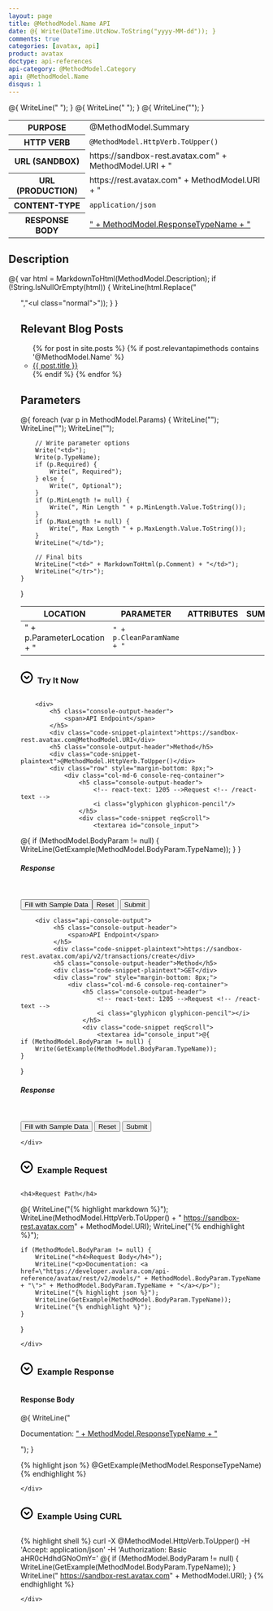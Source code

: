 ```yaml
---
layout: page
title: @MethodModel.Name API
date: @{ Write(DateTime.UtcNow.ToString("yyyy-MM-dd")); }
comments: true
categories: [avatax, api]
product: avatax
doctype: api-references
api-category: @MethodModel.Category
api: @MethodModel.Name
disqus: 1
---
```


<table class="styled-table">
    <tr>
        <th>PURPOSE</th>
        <td>@MethodModel.Summary</td>
    </tr>
    <tr>
        <th>HTTP VERB</th>
        <td><code class="highlight-rouge">@MethodModel.HttpVerb.ToUpper()</code></td>
    </tr>
    <tr>
        <th>URL (SANDBOX)</th>
@{
WriteLine("        <td>https://sandbox-rest.avatax.com" + MethodModel.URI + "</td>");
}
    </tr>
    <tr>
        <th>URL (PRODUCTION)</th>
@{
WriteLine("        <td>https://rest.avatax.com" + MethodModel.URI + "</td>");
}
    </tr>
    <tr>
        <th>CONTENT-TYPE</th>
        <td><code class="highlight-rouge">application/json</code></td>
    </tr>
    <tr>
        <th>RESPONSE BODY</th>
@{
WriteLine("<td><a href=\"https://developer.avalara.com/api-reference/avatax/rest/v2/models/" + MethodModel.ResponseTypeName + "\">" + MethodModel.ResponseTypeName + "</a></td>");
}
    </tr>
</table>

## Description

@{
    var html = MarkdownToHtml(MethodModel.Description);
    if (!String.IsNullOrEmpty(html)) {
        WriteLine(html.Replace("<ul>","<ul class=\"normal\">"));
    }
}

## Relevant Blog Posts

<ul class="normal">
{% for post in site.posts %}
   {% if post.relevantapimethods contains '@MethodModel.Name' %}
       <li><a href="{{ post.url }}">{{ post.title }}</a></li>
   {% endif %}
{% endfor %}
</ul>

## Parameters

<table class="styled-table">
    <thead>
        <tr>
            <th>LOCATION</th>
            <th>PARAMETER</th>
            <th>ATTRIBUTES</th>
            <th>SUMMARY</th>
        </tr>
    </thead>
    <tbody>
@{
    foreach (var p in MethodModel.Params) {
        WriteLine("<tr>");
        WriteLine("<td>" + p.ParameterLocation + "</td>");
        WriteLine("<td><code class=\"highlight-rouge\">" + p.CleanParamName + "</code></td>");
        
        // Write parameter options
        Write("<td>");
        Write(p.TypeName);
        if (p.Required) {
            Write(", Required");
        } else {
            Write(", Optional");
        }
        if (p.MinLength != null) {
            Write(", Min Length " + p.MinLength.Value.ToString());
        }
        if (p.MaxLength != null) {
            Write(", Max Length " + p.MaxLength.Value.ToString());
        }
        WriteLine("</td>");

        // Final bits
        WriteLine("<td>" + MarkdownToHtml(p.Comment) + "</td>");
        WriteLine("</tr>");
    }
}
    </tbody>
</table>


<div>
    <div class="try-it-now-header" data-target="#try-it-now" data-toggle="collapse" OnClick="$('#try-it-now-icon').toggleClass('rotate');">
        <div class="documentation-expand-icon rotate" id="try-it-now-icon" style="display: inline-block; margin-right: 5px;">
            <svg id="Layer_1" version="1.1" viewBox="0 0 512 512" width="24px" x="0px" xml:space="preserve" y="0px" style="display: block; margin: auto;"><g transform="rotate(0 256 256)"><g><path d="M254.8,5.9c-139,0-252,113.1-252,252s113.1,252,252,252s252-113.1,252-252S393.8,5.9,254.8,5.9z M254.8,454 c-108.1,0-196-88-196-196s87.9-196,196-196s196,88,196,196S362.9,454,254.8,454z"></path><polygon points="254.8,269.4 172.5,187.1 132.9,226.7 254.8,348.6 376.8,226.7 337.2,187.1"></polygon></g></g></svg>
        </div>
        <h3 class="clickable" style="display: inline-block;">Try It Now</h3>
    </div>
    <div class="collapse" id="try-it-now">

        <div>
            <h5 class="console-output-header">
                <span>API Endpoint</span>
            </h5>
            <div class="code-snippet-plaintext">https://sandbox-rest.avatax.com@MethodModel.URI</div>
            <h5 class="console-output-header">Method</h5>
            <div class="code-snippet-plaintext">@MethodModel.HttpVerb.ToUpper()</div>
            <div class="row" style="margin-bottom: 8px;">
                <div class="col-md-6 console-req-container">
                    <h5 class="console-output-header">
                        <!-- react-text: 1205 -->Request <!-- /react-text -->
                        <i class="glyphicon glyphicon-pencil"/>
                    </h5>
                    <div class="code-snippet reqScroll">
                        <textarea id="console_input">
@{
    if (MethodModel.BodyParam != null) {
        WriteLine(GetExample(MethodModel.BodyParam.TypeName));
    }
}
                        </textarea>
                    </div>
                </div>
                <div class="col-md-6 console-res-container">
                    <h5 class="console-output-header">Response</h5>
                    <div class="code-snippet respScroll">
                        <pre> </pre>
                    </div>
                </div>
            </div>
            <div>
                <button class="btn submit"> Fill with Sample Data</span>
                <button class="btn submit" type="button">Reset</button>
                <button class="btn btn-primary submit" type="button">Submit</button>
            </div>
        </div>

        <div class="api-console-output">
             <h5 class="console-output-header">
                 <span>API Endpoint</span>
             </h5>
             <div class="code-snippet-plaintext">https://sandbox-rest.avatax.com/api/v2/transactions/create</div>
             <h5 class="console-output-header">Method</h5>
             <div class="code-snippet-plaintext">GET</div>
             <div class="row" style="margin-bottom: 8px;">
                 <div class="col-md-6 console-req-container">
                     <h5 class="console-output-header">
                         <!-- react-text: 1205 -->Request <!-- /react-text -->
                         <i class="glyphicon glyphicon-pencil"></i>
                     </h5>
                     <div class="code-snippet reqScroll">
                         <textarea id="console_input">@{
    if (MethodModel.BodyParam != null) {
        Write(GetExample(MethodModel.BodyParam.TypeName));
    }
}</textarea>
                     </div>
                 </div>
                 <div class="col-md-6 console-res-container">
                     <h5 class="console-output-header">Response</h5>
                     <div class="code-snippet respScroll">
                         <pre> </pre>
                     </div>
                 </div>
             </div>
             <div>
                 <button class="btn btn-secondary" style="color: #000000;" type="button">Fill with Sample Data</button>
                 <button class="btn btn-secondary" style="color: #000000;" type="button" OnClick="$('#console-input').empty();">Reset</button>
                 <button class="btn btn-primary" type="button">Submit</button>
             </div>
        </div>
        
    </div>
</div>

<div>
    <div class="try-it-now-header" data-target="#example-request" data-toggle="collapse" OnClick="$('#example-request-icon').toggleClass('rotate');">
        <div class="documentation-expand-icon rotate" id="example-request-icon" style="display: inline-block; margin-right: 5px;">
            <svg id="Layer_1" version="1.1" viewBox="0 0 512 512" width="24px" x="0px" xml:space="preserve" y="0px" style="display: block; margin: auto;"><g transform="rotate(0 256 256)"><g><path d="M254.8,5.9c-139,0-252,113.1-252,252s113.1,252,252,252s252-113.1,252-252S393.8,5.9,254.8,5.9z M254.8,454 c-108.1,0-196-88-196-196s87.9-196,196-196s196,88,196,196S362.9,454,254.8,454z"></path><polygon points="254.8,269.4 172.5,187.1 132.9,226.7 254.8,348.6 376.8,226.7 337.2,187.1"></polygon></g></g></svg>
        </div>
        <h3 class="clickable" style="display: inline-block;">Example Request</h3>
    </div>
    <div class="collapse" id="example-request">

    <h4>Request Path</h4>
    
@{
    WriteLine("{% highlight markdown %}");
    WriteLine(MethodModel.HttpVerb.ToUpper() + " https://sandbox-rest.avatax.com" + MethodModel.URI);
    WriteLine("{% endhighlight %}");

    if (MethodModel.BodyParam != null) {
        WriteLine("<h4>Request Body</h4>");
        WriteLine("<p>Documentation: <a href=\"https://developer.avalara.com/api-reference/avatax/rest/v2/models/" + MethodModel.BodyParam.TypeName + "\">" + MethodModel.BodyParam.TypeName + "</a></p>");
        WriteLine("{% highlight json %}");
        WriteLine(GetExample(MethodModel.BodyParam.TypeName));
        WriteLine("{% endhighlight %}");
    }
}

    </div>
</div>

<div>
    <div class="try-it-now-header" data-target="#example-response" data-toggle="collapse" OnClick="$('#example-response-icon').toggleClass('rotate');">
        <div class="documentation-expand-icon rotate" id="example-response-icon" style="display: inline-block; margin-right: 5px;">
            <svg id="Layer_1" version="1.1" viewBox="0 0 512 512" width="24px" x="0px" xml:space="preserve" y="0px" style="display: block; margin: auto;"><g transform="rotate(0 256 256)"><g><path d="M254.8,5.9c-139,0-252,113.1-252,252s113.1,252,252,252s252-113.1,252-252S393.8,5.9,254.8,5.9z M254.8,454 c-108.1,0-196-88-196-196s87.9-196,196-196s196,88,196,196S362.9,454,254.8,454z"></path><polygon points="254.8,269.4 172.5,187.1 132.9,226.7 254.8,348.6 376.8,226.7 337.2,187.1"></polygon></g></g></svg>
        </div>
        <h3 class="clickable" style="display: inline-block;">Example Response</h3>
    </div>
    <div class="collapse" id="example-response">
    <h4>Response Body</h4>
@{
WriteLine("<p>Documentation: <a href=\"https://developer.avalara.com/api-reference/avatax/rest/v2/models/" + MethodModel.ResponseTypeName + "\">" + MethodModel.ResponseTypeName + "</a></p>");
}

{% highlight json %}
@GetExample(MethodModel.ResponseTypeName)
{% endhighlight %}

    </div>
</div>

<div>
    <div class="try-it-now-header" data-target="#curl-example" data-toggle="collapse" OnClick="$('#curl-example-icon').toggleClass('rotate');">
        <div class="documentation-expand-icon rotate" id="curl-example-icon" style="display: inline-block; margin-right: 5px;">
            <svg id="Layer_1" version="1.1" viewBox="0 0 512 512" width="24px" x="0px" xml:space="preserve" y="0px" style="display: block; margin: auto;"><g transform="rotate(0 256 256)"><g><path d="M254.8,5.9c-139,0-252,113.1-252,252s113.1,252,252,252s252-113.1,252-252S393.8,5.9,254.8,5.9z M254.8,454 c-108.1,0-196-88-196-196s87.9-196,196-196s196,88,196,196S362.9,454,254.8,454z"></path><polygon points="254.8,269.4 172.5,187.1 132.9,226.7 254.8,348.6 376.8,226.7 337.2,187.1"></polygon></g></g></svg>
        </div>
        <h3 class="clickable" style="display: inline-block;">Example Using CURL</h3>
    </div>
    <div class="collapse" id="curl-example">

{% highlight shell %}
curl
    -X @MethodModel.HttpVerb.ToUpper()
    -H 'Accept: application/json'
    -H 'Authorization: Basic aHR0cHdhdGNoOmY='
@{
    if (MethodModel.BodyParam != null) {
        WriteLine(GetExample(MethodModel.BodyParam.TypeName));
    }
    WriteLine("    https://sandbox-rest.avatax.com" + MethodModel.URI);
}
{% endhighlight %}

    </div>
</div>
